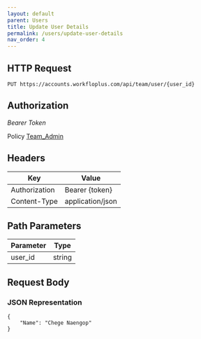 ```yaml
---
layout: default
parent: Users
title: Update User Details
permalink: /users/update-user-details
nav_order: 4
---
```



## HTTP Request

```
PUT https://accounts.workfloplus.com/api/team/user/{user_id}
```


## Authorization

*Bearer Token*

Policy
[Team_Admin]({{site.url}}{{site.baseurl}}/authentication/policies#team_admin)


## Headers

| Key     | Value        |
| ----------- | ----------- |
| Authorization | Bearer {token}      |
| Content-Type | application/json      |


## Path Parameters


| Parameter   | Type        |
| ----------- | ----------- |
| user_id | string      |


## Request Body
### JSON Representation
```
{
    "Name": "Chege Naengop"
}
```

